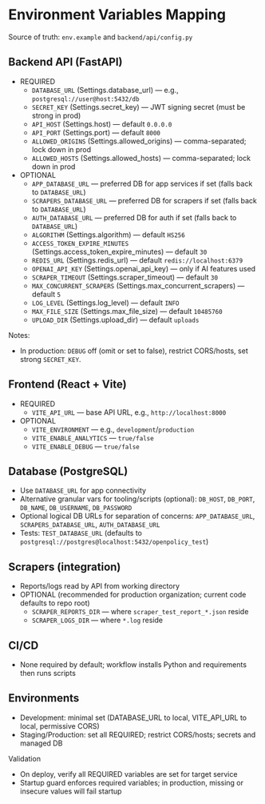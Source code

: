 # Environment Variables Mapping

Source of truth: `env.example` and `backend/api/config.py`

## Backend API (FastAPI)
- REQUIRED
  - `DATABASE_URL` (Settings.database_url) — e.g., `postgresql://user@host:5432/db`
  - `SECRET_KEY` (Settings.secret_key) — JWT signing secret (must be strong in prod)
  - `API_HOST` (Settings.host) — default `0.0.0.0`
  - `API_PORT` (Settings.port) — default `8000`
  - `ALLOWED_ORIGINS` (Settings.allowed_origins) — comma-separated; lock down in prod
  - `ALLOWED_HOSTS` (Settings.allowed_hosts) — comma-separated; lock down in prod
- OPTIONAL
  - `APP_DATABASE_URL` — preferred DB for app services if set (falls back to `DATABASE_URL`)
  - `SCRAPERS_DATABASE_URL` — preferred DB for scrapers if set (falls back to `DATABASE_URL`)
  - `AUTH_DATABASE_URL` — preferred DB for auth if set (falls back to `DATABASE_URL`)
  - `ALGORITHM` (Settings.algorithm) — default `HS256`
  - `ACCESS_TOKEN_EXPIRE_MINUTES` (Settings.access_token_expire_minutes) — default `30`
  - `REDIS_URL` (Settings.redis_url) — default `redis://localhost:6379`
  - `OPENAI_API_KEY` (Settings.openai_api_key) — only if AI features used
  - `SCRAPER_TIMEOUT` (Settings.scraper_timeout) — default `30`
  - `MAX_CONCURRENT_SCRAPERS` (Settings.max_concurrent_scrapers) — default `5`
  - `LOG_LEVEL` (Settings.log_level) — default `INFO`
  - `MAX_FILE_SIZE` (Settings.max_file_size) — default `10485760`
  - `UPLOAD_DIR` (Settings.upload_dir) — default `uploads`

Notes:
- In production: `DEBUG` off (omit or set to false), restrict CORS/hosts, set strong `SECRET_KEY`.

## Frontend (React + Vite)
- REQUIRED
  - `VITE_API_URL` — base API URL, e.g., `http://localhost:8000`
- OPTIONAL
  - `VITE_ENVIRONMENT` — e.g., `development`/`production`
  - `VITE_ENABLE_ANALYTICS` — `true/false`
  - `VITE_ENABLE_DEBUG` — `true/false`

## Database (PostgreSQL)
- Use `DATABASE_URL` for app connectivity
- Alternative granular vars for tooling/scripts (optional): `DB_HOST`, `DB_PORT`, `DB_NAME`, `DB_USERNAME`, `DB_PASSWORD`
- Optional logical DB URLs for separation of concerns: `APP_DATABASE_URL`, `SCRAPERS_DATABASE_URL`, `AUTH_DATABASE_URL`
- Tests: `TEST_DATABASE_URL` (defaults to `postgresql://postgres@localhost:5432/openpolicy_test`)

## Scrapers (integration)
- Reports/logs read by API from working directory
- OPTIONAL (recommended for production organization; current code defaults to repo root)
  - `SCRAPER_REPORTS_DIR` — where `scraper_test_report_*.json` reside
  - `SCRAPER_LOGS_DIR` — where `*.log` reside

## CI/CD
- None required by default; workflow installs Python and requirements then runs scripts

## Environments
- Development: minimal set (DATABASE_URL to local, VITE_API_URL to local, permissive CORS)
- Staging/Production: set all REQUIRED; restrict CORS/hosts; secrets and managed DB

Validation
- On deploy, verify all REQUIRED variables are set for target service
- Startup guard enforces required variables; in production, missing or insecure values will fail startup